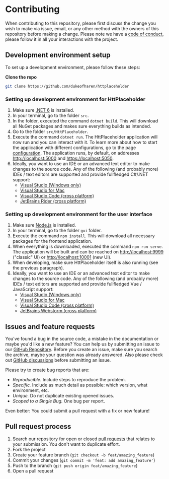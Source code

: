 # Contributing

When contributing to this repository, please first discuss the change you wish to make via issue, email, or any other method with the owners of this repository before making a change.
Please note we have a [code of conduct](CODE_OF_CONDUCT.md), please follow it in all your interactions with the project.

## Development environment setup

To set up a development environment, please follow these steps:

**Clone the repo**

   ```sh
   git clone https://github.com/dukeofharen/httplaceholder
   ```

### Setting up development environment for HttPlaceholder

1. Make sure [.NET 6](https://asp.net) is installed.
1. In your terminal, go to the folder `src`.
1. In the folder, executed the command `dotnet build`. This will download all NuGet packages and makes sure everything builds as intended.
1. Go to the folder `src/HttPlaceholder`.
1. Execute the command `dotnet run`. The HttPlaceholder application will now run and you can interact with it. To learn more about how to start the application with different configurations, go to the page [configuration](docs.md#configuration). The application runs, by default, on addresses <http://localhost:5000> and <https://localhost:5050>.
1. Ideally, you want to use an IDE or an advanced text editor to make changes to the source code. Any of the following (and probably more) IDEs / text editors are supported and provide fullfledged C#/.NET support:
   - [Visual Studio (Windows only)](https://visualstudio.microsoft.com/)
   - [Visual Studio for Mac](https://visualstudio.microsoft.com/)
   - [Visual Studio Code (cross platform)](https://code.visualstudio.com/)
   - [JetBrains Rider (cross platform)](https://www.jetbrains.com/rider/)
   
### Setting up development environment for the user interface

1. Make sure [Node.js](https://nodejs.org/en/) is installed.
1. In your terminal, go to the folder `gui` folder.
1. Execute the command `npm install`. This will download all necessary packages for the frontend application.
1. When everything is downloaded, executed the command `npm run serve`. The application will be built and can be reached on <http://localhost:9999> ("classic" UI) or <http://localhost:10001> (new UI).
1. When developing, make sure HttPlaceholder itself is also running (see the previous paragraph).
1. Ideally, you want to use an IDE or an advanced text editor to make changes to the source code. Any of the following (and probably more) IDEs / text editors are supported and provide fullfledged Vue / JavaScript support:
   - [Visual Studio (Windows only)](https://visualstudio.microsoft.com/)
   - [Visual Studio for Mac](https://visualstudio.microsoft.com/)
   - [Visual Studio Code (cross platform)](https://code.visualstudio.com/)
   - [JetBrains Webstorm (cross platform)](https://www.jetbrains.com/webstorm/)

## Issues and feature requests

You've found a bug in the source code, a mistake in the documentation or maybe you'd like a new feature? You can help us by submitting an issue to our [GitHub Repository](https://github.com/dukeofharen/httplaceholder/issues). Before you create an issue, make sure you search the archive, maybe your question was already answered.
Also please check out [GitHub discussions](https://github.com/dukeofharen/httplaceholder/discussions) before submitting an issue. 

Please try to create bug reports that are:

- _Reproducible._ Include steps to reproduce the problem.
- _Specific._ Include as much detail as possible: which version, what environment, etc.
- _Unique._ Do not duplicate existing opened issues.
- _Scoped to a Single Bug._ One bug per report.

Even better: You could submit a pull request with a fix or new feature!

## Pull request process

1. Search our repository for open or closed
[pull requests](https://github.com/dukeofharen/httplaceholder/pulls)
that relates to your submission. You don't want to duplicate effort.
1. Fork the project
1. Create your feature branch (`git checkout -b feat/amazing_feature`)
1. Commit your changes (`git commit -m 'feat: add amazing_feature'`)
1. Push to the branch (`git push origin feat/amazing_feature`)
1. Open a pull request